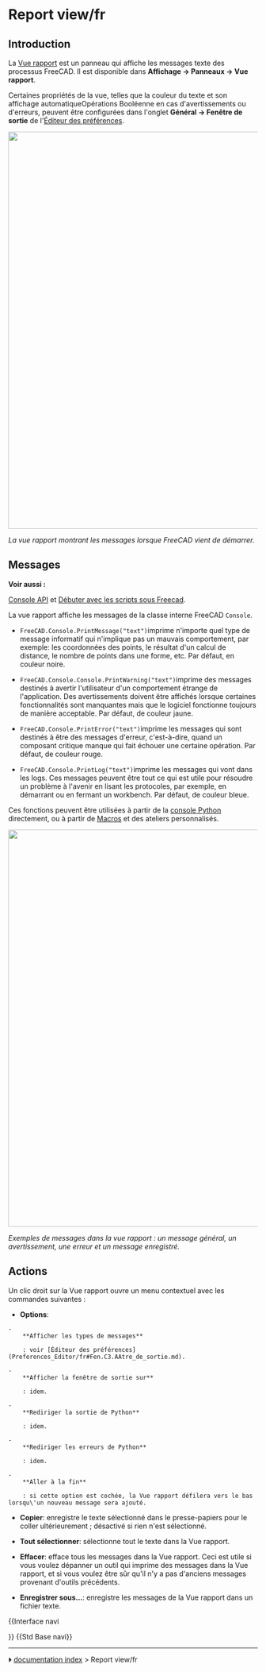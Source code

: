 # Report view/fr
## Introduction

La [Vue rapport](Report_view/fr.md) est un panneau qui affiche les messages texte des processus FreeCAD. Il est disponible dans **Affichage → Panneaux → Vue rapport**.

Certaines propriétés de la vue, telles que la couleur du texte et son affichage automatiqueOpérations Booléenne en cas d'avertissements ou d'erreurs, peuvent être configurées dans l'onglet **Général → Fenêtre de sortie** de l\'[Éditeur des préférences](Preferences_Editor/fr#Fen.C3.AAtre_de_sortie.md).

<img alt="" src=images/FreeCAD_Report_view.png  style="width:800px;">



*La vue rapport montrant les messages lorsque FreeCAD vient de démarrer.*

## Messages


**Voir aussi :**

[Console API](Console_API/fr.md) et [Débuter avec les scripts sous Freecad](FreeCAD_Scripting_Basics/fr.md).

La vue rapport affiche les messages de la classe interne FreeCAD `Console`.

-    `FreeCAD.Console.PrintMessage("text")`imprime n\'importe quel type de message informatif qui n\'implique pas un mauvais comportement, par exemple: les coordonnées des points, le résultat d\'un calcul de distance, le nombre de points dans une forme, etc. Par défaut, en couleur noire.

-    `FreeCAD.Console.Console.PrintWarning("text")`imprime des messages destinés à avertir l\'utilisateur d\'un comportement étrange de l\'application. Des avertissements doivent être affichés lorsque certaines fonctionnalités sont manquantes mais que le logiciel fonctionne toujours de manière acceptable. Par défaut, de couleur jaune.

-    `FreeCAD.Console.PrintError("text")`imprime les messages qui sont destinés à être des messages d\'erreur, c\'est-à-dire, quand un composant critique manque qui fait échouer une certaine opération. Par défaut, de couleur rouge.

-    `FreeCAD.Console.PrintLog("text")`imprime les messages qui vont dans les logs. Ces messages peuvent être tout ce qui est utile pour résoudre un problème à l\'avenir en lisant les protocoles, par exemple, en démarrant ou en fermant un workbench. Par défaut, de couleur bleue.

Ces fonctions peuvent être utilisées à partir de la [console Python](Python_console/fr.md) directement, ou à partir de [Macros](Macros/fr.md) et des ateliers personnalisés.

<img alt="" src=images/FreeCAD_Report_view_example.png  style="width:800px;">



*Exemples de messages dans la vue rapport : un message général, un avertissement, une erreur et un message enregistré.*

## Actions

Un clic droit sur la Vue rapport ouvre un menu contextuel avec les commandes suivantes :

-    **Options**:

    -   
        **Afficher les types de messages**
        
        : voir [Éditeur des préférences](Preferences_Editor/fr#Fen.C3.AAtre_de_sortie.md).

    -   
        **Afficher la fenêtre de sortie sur**
        
        : idem.

    -   
        **Rediriger la sortie de Python**
        
        : idem.

    -   
        **Rediriger les erreurs de Python**
        
        : idem.

    -   
        **Aller à la fin**
        
        : si cette option est cochée, la Vue rapport défilera vers le bas lorsqu\'un nouveau message sera ajouté.

-    **Copier**: enregistre le texte sélectionné dans le presse-papiers pour le coller ultérieurement ; désactivé si rien n\'est sélectionné.

-    **Tout sélectionner**: sélectionne tout le texte dans la Vue rapport.

-    **Effacer**: efface tous les messages dans la Vue rapport. Ceci est utile si vous voulez dépanner un outil qui imprime des messages dans la Vue rapport, et si vous voulez être sûr qu\'il n\'y a pas d\'anciens messages provenant d\'outils précédents.

-    **Enregistrer sous...**: enregistre les messages de la Vue rapport dans un fichier texte.


{{Interface navi

}} {{Std Base navi}}



---
⏵ [documentation index](../README.md) > Report view/fr
